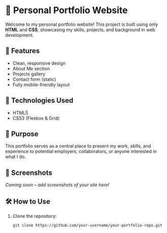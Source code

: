 # 💼 Personal Portfolio Website

Welcome to my personal portfolio website! This project is built using only **HTML** and **CSS**, showcasing my skills, projects, and background in web development.

## 📌 Features

- Clean, responsive design
- About Me section
- Projects gallery
- Contact form (static)
- Fully mobile-friendly layout

## 🚀 Technologies Used

- HTML5
- CSS3 (Flexbox & Grid)

## 🎯 Purpose

This portfolio serves as a central place to present my work, skills, and experience to potential employers, collaborators, or anyone interested in what I do.

## 📸 Screenshots

*Coming soon – add screenshots of your site here!*

## 🛠️ How to Use

1. Clone the repository:
   ```bash
   git clone https://github.com/your-username/your-portfolio-repo.git

